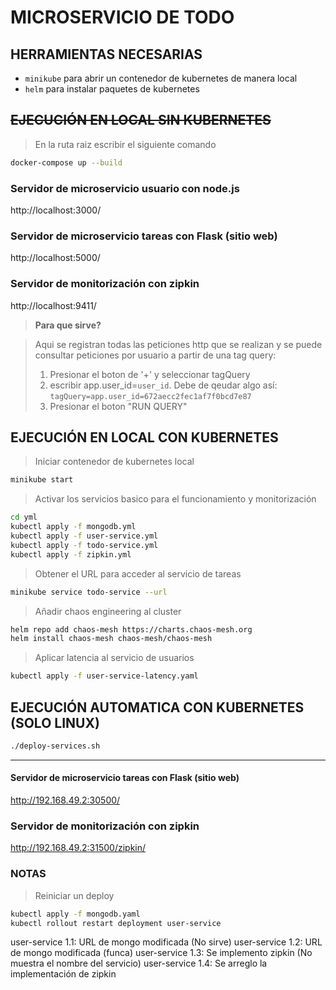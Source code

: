 # MICROSERVICIO DE TODO
## HERRAMIENTAS NECESARIAS
- `minikube` para abrir un contenedor de kubernetes de manera local
- `helm` para instalar paquetes de kubernetes

## ~~EJECUCIÓN EN LOCAL SIN KUBERNETES~~
>En la ruta raiz escribir el siguiente comando
```BASH
docker-compose up --build
```

### Servidor de microservicio usuario con node.js
http://localhost:3000/

### Servidor de microservicio tareas con Flask (sitio web)
http://localhost:5000/

### Servidor de monitorización con zipkin
http://localhost:9411/

>**Para que sirve?**

> Aqui se registran todas las peticiones http que se realizan y se puede consultar peticiones por usuario a partir de una tag query:
> 1. Presionar el boton de '+' y seleccionar tagQuery
> 2. escribir app.user_id=`user_id`. Debe de qeudar algo    así: `tagQuery=app.user_id=672aecc2fec1af7f0bcd7e87`
> 3. Presionar el boton "RUN QUERY"

## EJECUCIÓN EN LOCAL CON KUBERNETES
> Iniciar contenedor de kubernetes local
```BASH
minikube start
```

>Activar los servicios basico para el funcionamiento y monitorización
```BASH
cd yml
kubectl apply -f mongodb.yml
kubectl apply -f user-service.yml
kubectl apply -f todo-service.yml
kubectl apply -f zipkin.yml
```

> Obtener el URL para acceder al servicio de tareas
```BASH
minikube service todo-service --url
```

> Añadir chaos engineering al cluster
```BASH
helm repo add chaos-mesh https://charts.chaos-mesh.org
helm install chaos-mesh chaos-mesh/chaos-mesh
```

> Aplicar latencia al servicio de usuarios
```BASH
kubectl apply -f user-service-latency.yaml
```

## EJECUCIÓN AUTOMATICA CON KUBERNETES (SOLO LINUX)
```BASH
./deploy-services.sh
```
---
#### Servidor de microservicio tareas con Flask (sitio web)
http://192.168.49.2:30500/

### Servidor de monitorización con zipkin
http://192.168.49.2:31500/zipkin/


### NOTAS
>Reiniciar un deploy
```BASH
kubectl apply -f mongodb.yaml
kubectl rollout restart deployment user-service
```

user-service 1.1: URL de mongo modificada (No sirve)
user-service 1.2: URL de mongo modificada (funca)
user-service 1.3: Se implemento zipkin (No muestra el nombre del servicio)
user-service 1.4: Se arreglo la implementación de zipkin